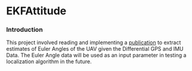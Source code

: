 # EKFAttitude


### Introduction

This project involved reading and implementing a [publication](https://drive.google.com/open?id=1oteLCGfOLS6JvO2vur0Xyd17OlLqJXE_) to extract estimates of Euler Angles of the UAV given the Differential GPS and IMU Data. The Euler Angle data will be used as an input parameter in testing a localization algorithm in the future.
